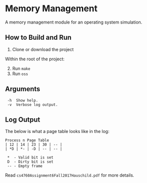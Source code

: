 # Memory Management
A memory management module for an operating system simulation.

## How to Build and Run
1. Clone or download the project

Within the root of the project:

2. Run `make`
3. Run `oss`

## Arguments
```
 -h  Show help.
 -v  Verbose log output.
```

## Log Output
The below is what a page table looks like in the log:
```
Process n Page Table
| 12 | 14 | 23 | 30 | -- |
| *D | *- | -D | -- | -- | 

 *  - Valid bit is set
 D  - Dirty bit is set
 -- - Empty frame
```

Read `cs4760Assignment6Fall2017Hauschild.pdf` for more details.
